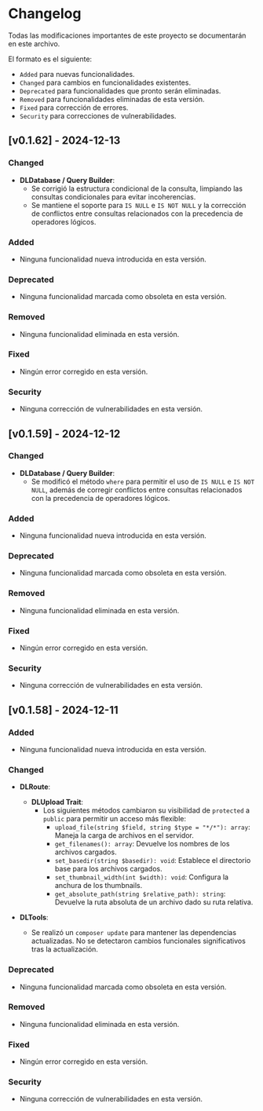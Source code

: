 # Changelog

Todas las modificaciones importantes de este proyecto se documentarán en este archivo.

El formato es el siguiente:

- `Added` para nuevas funcionalidades.
- `Changed` para cambios en funcionalidades existentes.
- `Deprecated` para funcionalidades que pronto serán eliminadas.
- `Removed` para funcionalidades eliminadas de esta versión.
- `Fixed` para corrección de errores.
- `Security` para correcciones de vulnerabilidades.

## [v0.1.62] - 2024-12-13

### Changed

- **DLDatabase / Query Builder**:
  - Se corrigió la estructura condicional de la consulta, limpiando las consultas condicionales para evitar incoherencias.
  - Se mantiene el soporte para `IS NULL` e `IS NOT NULL` y la corrección de conflictos entre consultas relacionados con la precedencia de operadores lógicos.

### Added

- Ninguna funcionalidad nueva introducida en esta versión.

### Deprecated

- Ninguna funcionalidad marcada como obsoleta en esta versión.

### Removed

- Ninguna funcionalidad eliminada en esta versión.

### Fixed

- Ningún error corregido en esta versión.

### Security

- Ninguna corrección de vulnerabilidades en esta versión.

## [v0.1.59] - 2024-12-12

### Changed

- **DLDatabase / Query Builder**:
  - Se modificó el método `where` para permitir el uso de `IS NULL` e `IS NOT NULL`, además de corregir conflictos entre consultas relacionados con la precedencia de operadores lógicos.

### Added

- Ninguna funcionalidad nueva introducida en esta versión.

### Deprecated

- Ninguna funcionalidad marcada como obsoleta en esta versión.

### Removed

- Ninguna funcionalidad eliminada en esta versión.

### Fixed

- Ningún error corregido en esta versión.

### Security

- Ninguna corrección de vulnerabilidades en esta versión.

## [v0.1.58] - 2024-12-11

### Added

- Ninguna funcionalidad nueva introducida en esta versión.

### Changed

- **DLRoute**:

  - **DLUpload Trait**:
    - Los siguientes métodos cambiaron su visibilidad de `protected` a `public` para permitir un acceso más flexible:
      - `upload_file(string $field, string $type = "*/*"): array`: Maneja la carga de archivos en el servidor.
      - `get_filenames(): array`: Devuelve los nombres de los archivos cargados.
      - `set_basedir(string $basedir): void`: Establece el directorio base para los archivos cargados.
      - `set_thumbnail_width(int $width): void`: Configura la anchura de los thumbnails.
      - `get_absolute_path(string $relative_path): string`: Devuelve la ruta absoluta de un archivo dado su ruta relativa.

- **DLTools**:
  - Se realizó un `composer update` para mantener las dependencias actualizadas. No se detectaron cambios funcionales significativos tras la actualización.

### Deprecated

- Ninguna funcionalidad marcada como obsoleta en esta versión.

### Removed

- Ninguna funcionalidad eliminada en esta versión.

### Fixed

- Ningún error corregido en esta versión.

### Security

- Ninguna corrección de vulnerabilidades en esta versión.